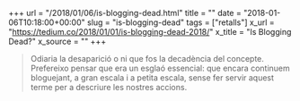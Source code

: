 +++
url = "/2018/01/06/is-blogging-dead.html"
title = ""
date = "2018-01-06T10:18:00+00:00"
slug = "is-blogging-dead"
tags = ["retalls"]
x_url = "https://tedium.co/2018/01/01/is-blogging-dead-2018/"
x_title = "Is Blogging Dead?"
x_source = ""
+++


> Odiaria la desaparició o ni que fos la decadència del concepte. Prefereixo pensar que era un esglaó essencial: que encara continuem bloguejant, a gran escala i a petita escala, sense fer servir aquest terme per a descriure les nostres accions.

